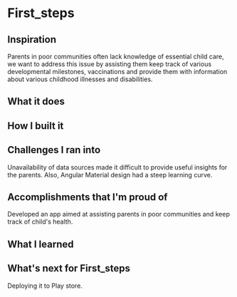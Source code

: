 # First_steps
## Inspiration
Parents in poor communities often lack knowledge of essential child care, we want to address this issue by assisting them keep track of various developmental milestones, vaccinations and provide them with information about various childhood illnesses and disabilities. 

## What it does

## How I built it

## Challenges I ran into
Unavailability of data sources made it difficult to provide useful insights for the parents. Also, Angular Material design had a steep learning curve. 

## Accomplishments that I'm proud of
Developed an app aimed at assisting parents in poor communities and keep track of child's health. 

## What I learned

## What's next for First_steps
Deploying it to Play store.
